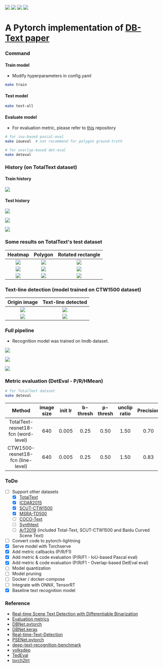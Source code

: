 [![](https://forthebadge.com/images/badges/built-by-developers.svg)](https://forthebadge.com)
[![](http://ForTheBadge.com/images/badges/made-with-python.svg)](https://www.python.org/)
[![](http://ForTheBadge.com/images/badges/built-with-love.svg)](https://github.com/huyhoang17/DB_text_minimal)
[![](https://forthebadge.com/images/badges/makes-people-smile.svg)](https://forthebadge.com)

# A Pytorch implementation of [DB-Text paper](https://arxiv.org/abs/1911.08947)

### Command

#### Train model

- Modify hyperparameters in config.yaml

```bash
make train
```

#### Test model

```bash
make test-all
```

#### Evaluate model

- For evaluation metric, please refer to [this](https://github.com/Megvii-CSG/MegReader/blob/master/concern/icdar2015_eval) repository

```bash
# for iou-based pascal-eval
make ioueval  # not recommend for polygon ground-truth

# for overlap-based det-eval
make deteval
```

### History (on TotalText dataset)

#### Train history

![](./assets/train_history.png)

#### Test history

![](./assets/test_history.png)

![](./assets/test_img_history_01.png)

![](./assets/test_img_history_02.png)

### Some results on TotalText's test dataset

| Heatmap | Polygon | Rotated rectangle |
|:-----:|:-----:|:-----:|
| ![](./assets/tt_heatmap_01.jpg) | ![](./assets/tt_poly_01.jpg) |  ![](./assets/tt_rect_01.jpg) |
| ![](./assets/tt_heatmap_02.jpg) | ![](./assets/tt_poly_02.jpg) |  ![](./assets/tt_rect_02.jpg) |
| ![](./assets/tt_heatmap_03.jpg) | ![](./assets/tt_poly_03.jpg) |  ![](./assets/tt_rect_03.jpg) |

### Text-line detection (model trained on CTW1500 dataset)

| Origin image | Text-line detected |
|:-----:|:-----:|
| ![](./assets/ctw_gt_01.jpg) | ![](./assets/ctw_result_01.jpg) |
| ![](./assets/ctw_gt_02.jpg) | ![](./assets/ctw_result_02.jpg) |

### Full pipeline

- Recognition model was trained on lmdb dataset.

![](./assets/ocr_01.jpg)

![](./assets/ocr_02.jpg)

![](./assets/ocr_03.jpg)

### Metric evaluation (DetEval - P/R/HMean)

```bash
# for TotalText dataset
make deteval
```

| Method                   | image size | init lr | b-thresh | p-thresh | unclip ratio | Precision | Recall | F-measure |
|:--------------------------:|:-------:|:--------:|:--------:|:--------:|:--------:|:--------:|:------------:|:---------------:|
| TotalText-resnet18-fcn (word-level) | 640 | 0.005 | 0.25 | 0.50 | 1.50 | 0.70 | 0.64 | 0.67 |
| CTW1500-resnet18-fcn (line-level) | 640 | 0.005 | 0.25 | 0.50 | 1.50 | 0.83 | 0.66 | 0.74 |

### ToDo

- [ ] Support other datasets
	- [x] [TotalText](https://github.com/cs-chan/Total-Text-Dataset)
	- [x] [ICDAR2015](https://rrc.cvc.uab.es/?ch=4)
	- [x] [SCUT-CTW1500](https://github.com/Yuliang-Liu/Curve-Text-Detector)
	- [x] [MSRA-TD500](http://www.iapr-tc11.org/mediawiki/index.php/MSRA_Text_Detection_500_Database_(MSRA-TD500))
	- [ ] [COCO-Text](https://rrc.cvc.uab.es/?ch=5)
	- [ ] [Synthtext](https://www.robots.ox.ac.uk/~vgg/data/scenetext/)
	- [ ] [ArT2019](https://rrc.cvc.uab.es/?ch=14) (included Total-Text, SCUT-CTW1500 and Baidu Curved Scene Text)
- [ ] Convert code to pytorch-lightning
- [x] Serve model with Torchserve
- [x] Add metric callbacks (P/R/F1)
- [x] Add metric & code evaluation (P/R/F1 - IoU-based Pascal eval)
- [x] Add metric & code evaluation (P/R/F1 - Overlap-based DetEval eval)
- [ ] Model quantization
- [ ] Model pruning
- [ ] Docker / docker-compose
- [ ] Integrate with ONNX, TensorRT
- [x] Baseline text recognition model

### Reference

- [Real-time Scene Text Detection with Differentiable Binarization](https://arxiv.org/abs/1911.08947)
- [Evaluation metrics](https://github.com/Megvii-CSG/MegReader/blob/master/concern/icdar2015_eval)
- [DBNet.pytorch](https://github.com/WenmuZhou/DBNet.pytorch)
- [DBNet.keras](https://github.com/xuannianz/DifferentiableBinarization/)
- [Real-time-Text-Detection](https://github.com/SURFZJY/Real-time-Text-Detection)
- [PSENet.pytorch](https://github.com/whai362/PSENet)
- [deep-text-recognition-benchmark](https://github.com/clovaai/deep-text-recognition-benchmark)
- [volksdep](https://github.com/Media-Smart/volksdep)
- [TedEval](https://github.com/clovaai/TedEval)
- [torch2trt](https://github.com/NVIDIA-AI-IOT/torch2trt)